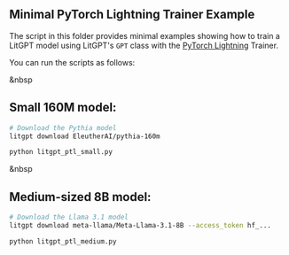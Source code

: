 ## Minimal PyTorch Lightning Trainer Example



The script in this folder provides minimal examples showing how to train a LitGPT model using LitGPT's `GPT` class with the [PyTorch Lightning](https://github.com/Lightning-AI/pytorch-lightning) Trainer.

You can run the scripts as follows:

&nbsp
## Small 160M model:

```bash
# Download the Pythia model
litgpt download EleutherAI/pythia-160m

python litgpt_ptl_small.py
```

&nbsp
## Medium-sized 8B model:

```bash
# Download the Llama 3.1 model
litgpt download meta-llama/Meta-Llama-3.1-8B --access_token hf_...

python litgpt_ptl_medium.py
```




